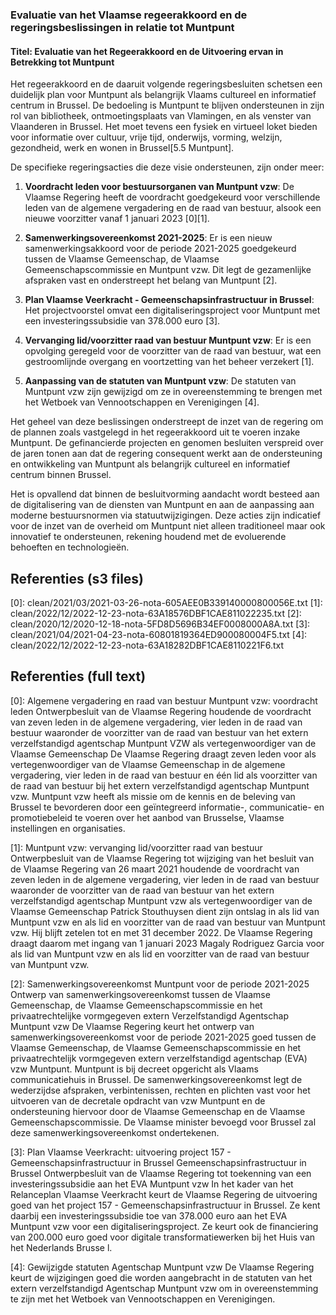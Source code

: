 ### Evaluatie van het Vlaamse regeerakkoord en de regeringsbeslissingen in relatie tot Muntpunt

#### Titel: Evaluatie van het Regeerakkoord en de Uitvoering ervan in Betrekking tot Muntpunt

Het regeerakkoord en de daaruit volgende regeringsbesluiten schetsen een duidelijk plan voor Muntpunt als belangrijk Vlaams cultureel en informatief centrum in Brussel. De bedoeling is Muntpunt te blijven ondersteunen in zijn rol van bibliotheek, ontmoetingsplaats van Vlamingen, en als venster van Vlaanderen in Brussel. Het moet tevens een fysiek en virtueel loket bieden voor informatie over cultuur, vrije tijd, onderwijs, vorming, welzijn, gezondheid, werk en wonen in Brussel[5.5 Muntpunt].

De specifieke regeringsacties die deze visie ondersteunen, zijn onder meer:

1. **Voordracht leden voor bestuursorganen van Muntpunt vzw**: 
   De Vlaamse Regering heeft de voordracht goedgekeurd voor verschillende leden van de algemene vergadering en de raad van bestuur, alsook een nieuwe voorzitter vanaf 1 januari 2023 \[0\]\[1\].

2. **Samenwerkingsovereenkomst 2021-2025**:
   Er is een nieuw samenwerkingsakkoord voor de periode 2021-2025 goedgekeurd tussen de Vlaamse Gemeenschap, de Vlaamse Gemeenschapscommissie en Muntpunt vzw. Dit legt de gezamenlijke afspraken vast en onderstreept het belang van Muntpunt \[2\].

3. **Plan Vlaamse Veerkracht - Gemeenschapsinfrastructuur in Brussel**:
   Het projectvoorstel omvat een digitaliseringsproject voor Muntpunt met een investeringssubsidie van 378.000 euro \[3\].

4. **Vervanging lid/voorzitter raad van bestuur Muntpunt vzw**:
   Er is een opvolging geregeld voor de voorzitter van de raad van bestuur, wat een gestroomlijnde overgang en voortzetting van het beheer verzekert \[1\].

5. **Aanpassing van de statuten van Muntpunt vzw**:
   De statuten van Muntpunt vzw zijn gewijzigd om ze in overeenstemming te brengen met het Wetboek van Vennootschappen en Verenigingen \[4\].

Het geheel van deze beslissingen onderstreept de inzet van de regering om de plannen zoals vastgelegd in het regeerakkoord uit te voeren inzake Muntpunt. De gefinancierde projecten en genomen besluiten verspreid over de jaren tonen aan dat de regering consequent werkt aan de ondersteuning en ontwikkeling van Muntpunt als belangrijk cultureel en informatief centrum binnen Brussel.

Het is opvallend dat binnen de besluitvorming aandacht wordt besteed aan de digitalisering van de diensten van Muntpunt en aan de aanpassing aan moderne bestuursnormen via statuutwijzigingen. Deze acties zijn indicatief voor de inzet van de overheid om Muntpunt niet alleen traditioneel maar ook innovatief te ondersteunen, rekening houdend met de evoluerende behoeften en technologieën.

## Referenties (s3 files)

\[0\]: clean/2021/03/2021-03-26-nota-605AEE0B339140000800056E.txt
\[1\]: clean/2022/12/2022-12-23-nota-63A18576DBF1CAE811022235.txt
\[2\]: clean/2020/12/2020-12-18-nota-5FD8D5696B34EF0008000A8A.txt
\[3\]: clean/2021/04/2021-04-23-nota-60801819364ED900080004F5.txt
\[4\]: clean/2022/12/2022-12-23-nota-63A18282DBF1CAE8110221F6.txt


## Referenties (full text)

\[0\]: Algemene vergadering en raad van bestuur Muntpunt vzw: voordracht leden Ontwerpbesluit van de Vlaamse Regering houdende de voordracht van zeven leden in de algemene vergadering, vier leden in de raad van bestuur waaronder de voorzitter van de raad van bestuur van het extern verzelfstandigd agentschap Muntpunt VZW als vertegenwoordiger van de Vlaamse Gemeenschap  De Vlaamse Regering draagt zeven leden voor als vertegenwoordiger van de Vlaamse Gemeenschap in  de algemene vergadering, vier leden in de raad van bestuur en één lid als voorzitter van de raad van bestuur bij het extern verzelfstandigd agentschap Muntpunt vzw. Muntpunt vzw heeft als missie om de kennis en de beleving van Brussel te bevorderen door een geïntegreerd informatie-, communicatie- en promotiebeleid te voeren over het aanbod van Brusselse, Vlaamse instellingen en organisaties.

\[1\]: Muntpunt vzw: vervanging lid/voorzitter raad van bestuur Ontwerpbesluit van de Vlaamse Regering tot wijziging van het besluit van de Vlaamse Regering van 26 maart 2021 houdende de voordracht van zeven leden in de algemene vergadering, vier leden in de raad van bestuur waaronder de voorzitter van de raad van bestuur van het extern verzelfstandigd agentschap Muntpunt vzw als vertegenwoordiger van de Vlaamse Gemeenschap  Patrick Stouthuysen dient zijn ontslag in als lid van Muntpunt vzw en als lid en voorzitter van de raad van bestuur van Muntpunt vzw. Hij blijft zetelen tot en met 31 december 2022. De Vlaamse Regering draagt daarom met ingang van 1 januari 2023 Magaly Rodriguez Garcia voor als lid van Muntpunt vzw en als lid en voorzitter van de raad van bestuur van Muntpunt vzw.

\[2\]: Samenwerkingsovereenkomst Muntpunt voor de periode 2021-2025 Ontwerp van samenwerkingsovereenkomst tussen de Vlaamse Gemeenschap, de Vlaamse Gemeenschapscommissie en het privaatrechtelijke vormgegeven extern Verzelfstandigd Agentschap Muntpunt vzw  De Vlaamse Regering keurt het ontwerp van samenwerkingsovereenkomst voor de periode 2021-2025  goed tussen de Vlaamse Gemeenschap, de Vlaamse Gemeenschapscommissie en het privaatrechtelijk vormgegeven extern verzelfstandigd agentschap (EVA) vzw Muntpunt. Muntpunt is bij decreet opgericht als Vlaams communicatiehuis in Brussel. De samenwerkingsovereenkomst legt de wederzijdse afspraken, verbintenissen, rechten en plichten vast voor het uitvoeren van de decretale opdracht van vzw Muntpunt en de ondersteuning hiervoor door de Vlaamse Gemeenschap en de Vlaamse Gemeenschapscommissie. De Vlaamse minister bevoegd voor Brussel zal deze samenwerkingsovereenkomst ondertekenen.

\[3\]: Plan Vlaamse Veerkracht: uitvoering project 157 - Gemeenschapsinfrastructuur in Brussel Gemeenschapsinfrastructuur in Brussel Ontwerpbesluit van de Vlaamse Regering tot toekenning van een investeringssubsidie aan het EVA Muntpunt vzw  In het kader van het Relanceplan Vlaamse Veerkracht keurt de Vlaamse Regering de uitvoering goed van het project 157 - Gemeenschapsinfrastructuur in Brussel. Ze kent daarbij een investeringssubsidie toe van 378.000 euro aan het EVA Muntpunt vzw voor een digitaliseringsproject. Ze keurt ook de financiering van 200.000 euro  goed voor  digitale transformatiewerken bij het Huis van het Nederlands Brusse l.

\[4\]: Gewijzigde statuten Agentschap Muntpunt vzw   De Vlaamse Regering keurt de wijzigingen goed die worden aangebracht in de statuten van het extern verzelfstandigd Agentschap Muntpunt vzw om in overeenstemming te zijn met het Wetboek van Vennootschappen en Verenigingen.

